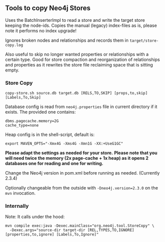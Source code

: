 ## Tools to copy Neo4j Stores

Uses the BatchInserterImpl to read a store and write the target store keeping the node-ids.
Copies the manual (legacy) index-files as is, please note it performs no index upgrade!

Ignores broken nodes and relationships and records them in `target/store-copy.log`

Also useful to skip no longer wanted properties or relationships with a certain type.
Good for store compaction and reorganization of relationships and properties as
it rewrites the store file reclaiming space that is sitting empty.

### Store Copy

    copy-store.sh source.db target.db [RELS,TO,SKIP] [props,to,skip] [Labels,To,Skip]

Database config is read from `neo4j.properties` file in current directory if it exists.
The provided one contains:

    dbms.pagecache.memory=2G
    cache_type=none

Heap config is in the shell-script, default is:

    export MAVEN_OPTS="-Xmx4G -Xms4G -Xmn1G -XX:+UseG1GC"

**Please adapt the settings as needed for your store.**
**Please note that you will need twice the memory (2x page-cache + 1x heap) as it opens 2 databases one for reading and one for writing.**

Change the Neo4j version in pom.xml before running as needed. (Currently 2.3.4)

Optionally changeable from the outside with `-Dneo4j.version=2.3.0` on the `mvn` invocation.

### Internally

Note: It calls under the hood:

    mvn compile exec:java -Dexec.mainClass="org.neo4j.tool.StoreCopy" \
      -Dexec.args="source-dir target-dir [REL,TYPES,TO,IGNORE] [properties,to,ignore] [Labels,To,Ignore]"

